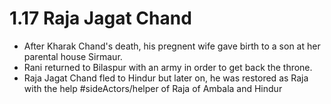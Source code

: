 # 1.17 Raja Jagat Chand
- After Kharak Chand's death, his pregnent wife gave birth to a son at her parental house Sirmaur.
- Rani returned to Bilaspur with an army in order to get back the throne.
- Raja Jagat Chand fled to Hindur but later on, he was restored as Raja with the help #sideActors/helper of Raja of Ambala and Hindur
